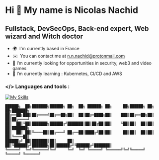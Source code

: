 Hi 👋 My name is Nicolas Nachid
===============================

Fullstack, DevSecOps, Back-end expert, Web wizard and Witch doctor
------------------------

* 🌍  I'm currently based in France
* ✉️  You can contact me at [n.n.nachid@protonmail.com](mailto:n.n.nachid@protonmail.com)
* 🔭  I’m currently looking for opportunities in security, web3 and video games
* 🌱  I’m currently learning : Kubernetes, CI/CD and AWS
### </> Languages and tools : 
[![My Skills](https://skillicons.dev/icons?i=django,fastapi,docker,vscode,py,go,postgres,nginx,linux,kubernetes,aws)](https://skillicons.dev)


```
██████╗  ██╗███████╗██████╗ ██╗  ██╗ ██████╗ ██╗     ██╗██████╗ ██╗   ██╗███████╗
██╔══██╗███║██╔════╝██╔══██╗██║  ██║██╔═████╗██║    ███║██╔══██╗██║   ██║██╔════╝
██║  ██║╚██║███████╗██████╔╝███████║██║██╔██║██║    ╚██║██║  ██║██║   ██║███████╗
██║  ██║ ██║╚════██║██╔═══╝ ██╔══██║████╔╝██║██║     ██║██║  ██║██║   ██║╚════██║
██████╔╝ ██║███████║██║     ██║  ██║╚██████╔╝███████╗██║██████╔╝╚██████╔╝███████║
╚═════╝  ╚═╝╚══════╝╚═╝     ╚═╝  ╚═╝ ╚═════╝ ╚══════╝╚═╝╚═════╝  ╚═════╝ ╚══════╝
```

